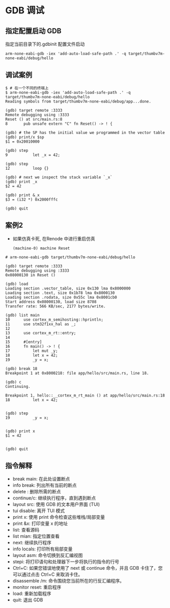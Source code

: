# GDB 调试

## 指定配置启动 GDB

指定当前目录下的.gdbinit 配置文件启动

```shell
arm-none-eabi-gdb -iex 'add-auto-load-safe-path .' -q target/thumbv7m-none-eabi/debug/hello
```

## 调试案例

```shell
$ # 在一个不同的终端上
$ arm-none-eabi-gdb -iex 'add-auto-load-safe-path .' -q target/thumbv7m-none-eabi/debug/hello
Reading symbols from target/thumbv7m-none-eabi/debug/app...done.

(gdb) target remote :3333
Remote debugging using :3333
Reset () at src/main.rs:8
8       pub unsafe extern "C" fn Reset() -> ! {

(gdb) # the SP has the initial value we programmed in the vector table
(gdb) print/x $sp
$1 = 0x20010000

(gdb) step
9           let _x = 42;

(gdb) step
12          loop {}

(gdb) # next we inspect the stack variable `_x`
(gdb) print _x
$2 = 42

(gdb) print &_x
$3 = (i32 *) 0x2000fffc

(gdb) quit

```

## 案例2
- 如果仿真卡死, 在Renode 中进行重启仿真 
  ```shell
  (machine-0) machine Reset
  ```


```shell
# arm-none-eabi-gdb target/thumbv7m-none-eabi/debug/hello

(gdb) target remote :3333
Remote debugging using :3333
0x08000130 in Reset ()

(gdb) load
Loading section .vector_table, size 0x130 lma 0x8000000
Loading section .text, size 0x1b78 lma 0x8000130
Loading section .rodata, size 0x55c lma 0x8001cb0
Start address 0x08000130, load size 8708
Transfer rate: 566 KB/sec, 2177 bytes/write.

(gdb) list main
10      use cortex_m_semihosting::hprintln;
11      use stm32f1xx_hal as _;
12
13      use cortex_m_rt::entry;
14
15      #[entry]
16      fn main() -> ! {
17          let mut _y;
18          let x = 42;
19          _y = x;

(gdb) break 18
Breakpoint 1 at 0x8000218: file app/hello/src/main.rs, line 18.

(gdb) c
Continuing.

Breakpoint 1, hello::__cortex_m_rt_main () at app/hello/src/main.rs:18
18          let x = 42;


(gdb) step
19          _y = x;


(gdb) print x
$1 = 42


(gdb) quit

```


## 指令解释

- break main: 在此处设置断点
- info break: 列出所有当前的断点
- delete <breakpoint-num>: 删除所需的断点
- continue/c: 继续执行程序，直到遇到断点
- layout src: 使用 GDB 的文本用户界面 (TUI)
- tui disable: 离开 TUI 模式
- print x: 使用 print 命令检查这些堆栈/局部变量
- print &x: 打印变量 x 的地址
- list: 查看源码
- list mian: 指定位置查看
- next: 继续执行程序
- info locals: 打印所有局部变量
- layout asm: 命令切换到反汇编视图
- stepi: 将打印语句和处理器下一步将执行的指令的行号
- Ctrl+C: 如果您错误地使用了 next 或 continue 命令，并且 GDB 卡住了，您可以通过点击 Ctrl+C 来取消卡住。
- disassemble /m: 命令围绕您当前所在的行反汇编程序。
- monitor reset: 重启程序
- load: 重新加载程序
- quit: 退出 GDB
